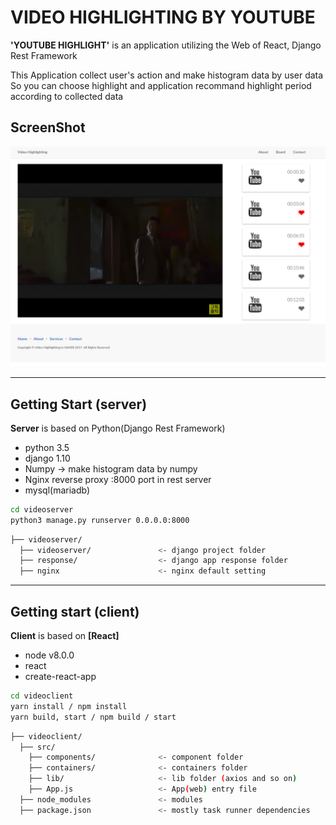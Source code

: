 # VIDEO HIGHLIGHTING BY YOUTUBE

**'YOUTUBE HIGHLIGHT'** is an application utilizing the Web of React, Django Rest Framework

This Application collect user's action and make histogram data by user data
So you can choose highlight and application recommand highlight period according to collected data


## ScreenShot
![](./screenshot/1.png)

---

## Getting Start (server)
**Server** is based on Python(Django Rest Framework)
- python 3.5
- django 1.10
- Numpy -> make histogram data by numpy
- Nginx reverse proxy :8000 port in rest server
- mysql(mariadb)

```bash
cd videoserver
python3 manage.py runserver 0.0.0.0:8000
```

```bash
├── videoserver/
  ├── videoserver/               <- django project folder
  ├── response/                  <- django app response folder
  ├── nginx                      <- nginx default setting
```

---

## Getting start (client)
**Client** is based on **[React]**
- node v8.0.0
- react
- create-react-app

```bash
cd videoclient
yarn install / npm install
yarn build, start / npm build / start
```

```bash
├── videoclient/
  ├── src/
    ├── components/              <- component folder
    ├── containers/              <- containers folder
    ├── lib/                     <- lib folder (axios and so on)
    ├── App.js                   <- App(web) entry file
  ├── node_modules               <- modules
  ├── package.json               <- mostly task runner dependencies
```
